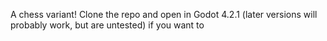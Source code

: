 A chess variant! Clone the repo and open in Godot 4.2.1 (later versions will probably work, but are untested) if you want to
